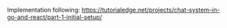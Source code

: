 Implementation following: https://tutorialedge.net/projects/chat-system-in-go-and-react/part-1-initial-setup/